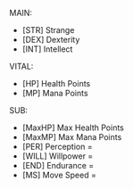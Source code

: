MAIN: 
- [STR] Strange
- [DEX] Dexterity
- [INT] Intellect

VITAL:
- [HP] Health Points
- [MP] Mana Points 

SUB:
- [MaxHP] Max Health Points
- [MaxMP] Max Mana Points    
- [PER] Perception = 
- [WILL] Willpower =
- [END] Endurance = 
- [MS] Move Speed =